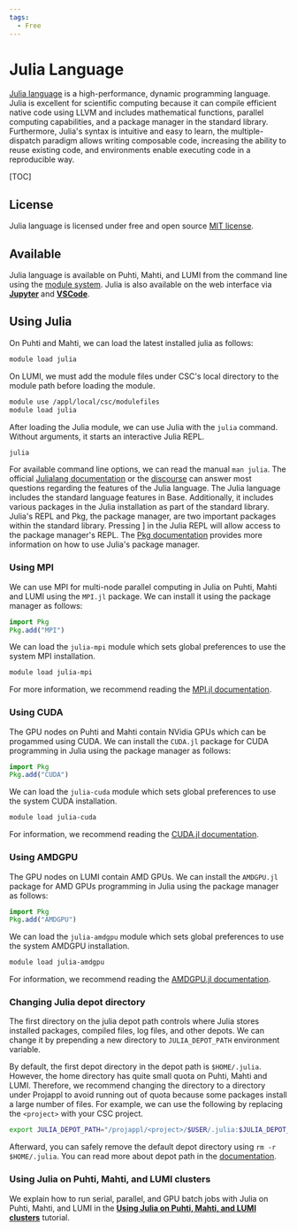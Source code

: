 ```yaml
---
tags:
  - Free
---
```


# Julia Language
[Julia language](https://julialang.org) is a high-performance, dynamic programming language.
Julia is excellent for scientific computing because it can compile efficient native code using LLVM and includes mathematical functions, parallel computing capabilities, and a package manager in the standard library.
Furthermore, Julia's syntax is intuitive and easy to learn, the multiple-dispatch paradigm allows writing composable code, increasing the ability to reuse existing code, and environments enable executing code in a reproducible way.

[TOC]


## License
Julia language is licensed under free and open source [MIT license](https://github.com/JuliaLang/julia/blob/master/LICENSE.md).


## Available
Julia language is available on Puhti, Mahti, and LUMI from the command line using the [module system](../computing/modules.md).
Julia is also available on the web interface via [**Jupyter**](../computing/webinterface/julia-on-jupyter.md) and [**VSCode**](../computing/webinterface/vscode.md#julia-language).


## Using Julia
On Puhti and Mahti, we can load the latest installed julia as follows:

```bash
module load julia
```

On LUMI, we must add the module files under CSC's local directory to the module path before loading the module.

```bash
module use /appl/local/csc/modulefiles
module load julia
```

After loading the Julia module, we can use Julia with the `julia` command.
Without arguments, it starts an interactive Julia REPL.

```bash
julia
```

For available command line options, we can read the manual `man julia`.
The official [Julialang documentation](https://docs.julialang.org) or the [discourse](https://discourse.julialang.org/) can answer most questions regarding the features of the Julia language.
The Julia language includes the standard language features in Base.
Additionally, it includes various packages in the Julia installation as part of the standard library.
Julia's REPL and Pkg, the package manager, are two important packages within the standard library. Pressing ] in the Julia REPL will allow access to the package manager's REPL.
The [Pkg documentation](https://pkgdocs.julialang.org/) provides more information on how to use Julia's package manager.


### Using MPI
We can use MPI for multi-node parallel computing in Julia on Puhti, Mahti and LUMI using the `MPI.jl` package.
We can install it using the package manager as follows:

```julia
import Pkg
Pkg.add("MPI")
```

We can load the `julia-mpi` module which sets global preferences to use the system MPI installation.

```bash
module load julia-mpi
```

For more information, we recommend reading the [MPI.jl documentation](https://juliaparallel.org/MPI.jl/stable/).


### Using CUDA
The GPU nodes on Puhti and Mahti contain NVidia GPUs which can be progammed using CUDA.
We can install the `CUDA.jl` package for CUDA programming in Julia using the package manager as follows:

```julia
import Pkg
Pkg.add("CUDA")
```

We can load the `julia-cuda` module which sets global preferences to use the system CUDA installation.

```bash
module load julia-cuda
```

For information, we recommend reading the [CUDA.jl documentation](https://cuda.juliagpu.org/stable/).


### Using AMDGPU
The GPU nodes on LUMI contain AMD GPUs.
We can install the `AMDGPU.jl` package for AMD GPUs programming in Julia using the package manager as follows:

```julia
import Pkg
Pkg.add("AMDGPU")
```

We can load the `julia-amdgpu` module which sets global preferences to use the system AMDGPU installation.

```bash
module load julia-amdgpu
```

For information, we recommend reading the [AMDGPU.jl documentation](https://amdgpu.juliagpu.org/stable/).


<!--
### Using environments
Julia manages dependencies of projects using environments.
An environment consists of two files, `Project.toml` and `Manifest.toml`, which specify dependencies for the environment.
We define project metadata, dependencies, and compatibility constraints in the `Project.toml` file.
Adding or removing packages using the package manager manipulates the `Project.toml` file in the active environment.
Furthermore, the package manager maintains a full list of dependencies in the `Manifest.toml` file.
It creates both of these files if they don't exist.
Let's consider a Julia project structured as follows.

```text
project/
├── script.jl
├── Project.toml
└── Manifest.toml
```

We can activate an environment using the `--project` option when starting Julia or use the `Pkg.activate` function in the existing Julia session.
For example, we can open the Julia REPL with the project's environment active as follows:

```bash
julia --project=.
```

We can call the `Base.active_project()` function to retrieve a path to the active project, that is, `Project.toml` file.

Activating an environment does not automatically install the packages defined by `Manifest.toml` or `Project.toml`.
For that, we need to instantiate the project as follows:

```julia
import Pkg
Pkg.activate(".")
Pkg.instantiate()
```

Alternatively, we can use the following one-liner:

```bash
julia --project=. -e 'import Pkg; Pkg.instantiate()'
```

Now, we can run the script using the project's environment as follows:

```bash
julia --project=. script.jl
```

Julia will activate the default environment if we don't specify an environment.
Preferably, we should use a unique environment for Julia projects instead of the default environment.
That way, we can manage the dependencies of different Julia projects separately.


### Adding packages to an environment
On the Julia REPL, we can use the package manager by importing it.

```julia
import Pkg
```

We can activate a Julia environment on the current working directory as follows.

```julia
Pkg.activate(".")
```

We can add packages to the active environment using the `Pkg.add` function.
For example, we can add the `ArgParse` package as follows.

```julia
Pkg.add("ArgParse")
```
-->


### Changing Julia depot directory
The first directory on the julia depot path controls where Julia stores installed packages, compiled files, log files, and other depots.
We can change it by prepending a new directory to `JULIA_DEPOT_PATH` environment variable.

By default, the first depot directory in the depot path is `$HOME/.julia`.
However, the home directory has quite small quota on Puhti, Mahti and LUMI.
Therefore, we recommend changing the directory to a directory under Projappl to avoid running out of quota because some packages install a large number of files.
For example, we can use the following by replacing the `<project>` with your CSC project.

```bash
export JULIA_DEPOT_PATH="/projappl/<project>/$USER/.julia:$JULIA_DEPOT_PATH"
```

Afterward, you can safely remove the default depot directory using `rm -r $HOME/.julia`.
You can read more about depot path in the [documentation](https://docs.julialang.org/en/v1/base/constants/#Base.DEPOT_PATH).


<!-- TODO: Move this section to end of julia tutorial

### Creating a package with a command line interface
We should package the code as a code base grows instead of running standalone scripts.
A Julia package includes a module file, such as `src/Hello.jl`, and the `Project.toml` file.
Including a command line interface in your program, such as `src/cli.jl`, is also wise.
Let's consider a project structured as below.

```text
Hello.jl/         # the package directory
├── src/          # directory for source files
│   ├── Hello.jl  # package module
│   └── cli.jl    # command line interface
└── Project.toml  # configurations and dependencies
```

The `Project.toml` file defines configuration and dependencies like the following example.

```toml
name = "Hello"
uuid = "d39f8c29-790d-4dca-9a6b-e0bca2099731"
authors = ["author <email>"]
version = "0.1.0"

[deps]
ArgParse = "c7e460c6-2fb9-53a9-8c5b-16f535851c63"

[compat]
julia = "1.8"
ArgParse = "1.1"
```

The `src/Hello.jl` file must define the `module` keyword with the package name.
It also exports the functions and variables we want to expose in its API.
For example, the `Hello` module below defines and exports the `say` function.

```julia
module Hello

say(s) = println(s)

export say

end
```

We can use the `ArgParse` package to create a command line interface `src/cli.jl` for the package.
For example, the command line interface below defines an option `--say` whose value is parsed into a string and supplied to the `say` function imported from the `Hello` module.

```julia
using ArgParse
using Hello

s = ArgParseSettings()
@add_arg_table! s begin
    "--say"
        help = "say something"
end
args = parse_args(s)

say(args["say"])
```

We can use the command line interface as follows.

```bash
julia --project=. src/cli.jl --say "Hello world"
```

We should define and use a command line interface because it is more flexible than hard-coding values to the scripts.
-->


### Using Julia on Puhti, Mahti, and LUMI clusters
We explain how to run serial, parallel, and GPU batch jobs with Julia on Puhti, Mahti, and LUMI in the [**Using Julia on Puhti, Mahti, and LUMI clusters**](../support/tutorials/julia.md) tutorial.

